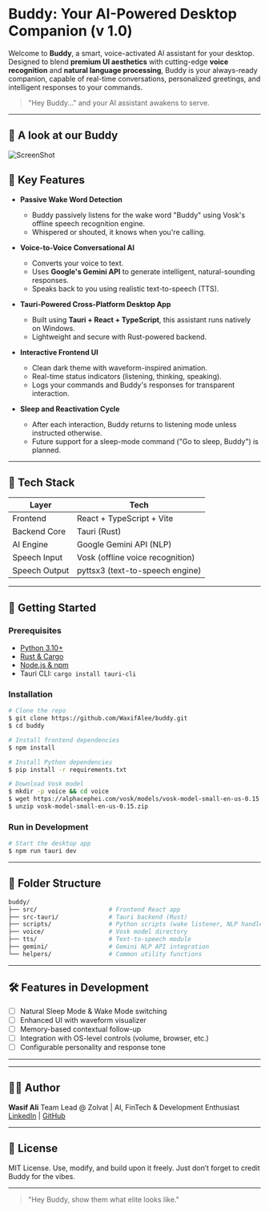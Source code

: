 # Buddy: Your AI-Powered Desktop Companion (v 1.0)

Welcome to **Buddy**, a smart, voice-activated AI assistant for your desktop. Designed to blend **premium UI aesthetics** with cutting-edge **voice recognition** and **natural language processing**, Buddy is your always-ready companion, capable of real-time conversations, personalized greetings, and intelligent responses to your commands.

> "Hey Buddy..." and your AI assistant awakens to serve.

---

## 🤖 A look at our Buddy

![ScreenShot](https://github.com/WaxifAlee/buddy/public/BuddyAiScreenShot.png?raw=true)

## 🎯 Key Features

- **Passive Wake Word Detection**

  - Buddy passively listens for the wake word "Buddy" using Vosk's offline speech recognition engine.
  - Whispered or shouted, it knows when you're calling.

- **Voice-to-Voice Conversational AI**

  - Converts your voice to text.
  - Uses **Google's Gemini API** to generate intelligent, natural-sounding responses.
  - Speaks back to you using realistic text-to-speech (TTS).

- **Tauri-Powered Cross-Platform Desktop App**

  - Built using **Tauri + React + TypeScript**, this assistant runs natively on Windows.
  - Lightweight and secure with Rust-powered backend.

- **Interactive Frontend UI**

  - Clean dark theme with waveform-inspired animation.
  - Real-time status indicators (listening, thinking, speaking).
  - Logs your commands and Buddy's responses for transparent interaction.

- **Sleep and Reactivation Cycle**

  - After each interaction, Buddy returns to listening mode unless instructed otherwise.
  - Future support for a sleep-mode command ("Go to sleep, Buddy") is planned.

---

## 🧩 Tech Stack

| Layer         | Tech                             |
| ------------- | -------------------------------- |
| Frontend      | React + TypeScript + Vite        |
| Backend Core  | Tauri (Rust)                     |
| AI Engine     | Google Gemini API (NLP)          |
| Speech Input  | Vosk (offline voice recognition) |
| Speech Output | pyttsx3 (text-to-speech engine)  |

---

## 🚀 Getting Started

### Prerequisites

- [Python 3.10+](https://www.python.org/downloads/)
- [Rust & Cargo](https://www.rust-lang.org/tools/install)
- [Node.js & npm](https://nodejs.org/)
- Tauri CLI: `cargo install tauri-cli`

### Installation

```bash
# Clone the repo
$ git clone https://github.com/WaxifAlee/buddy.git
$ cd buddy

# Install frontend dependencies
$ npm install

# Install Python dependencies
$ pip install -r requirements.txt

# Download Vosk model
$ mkdir -p voice && cd voice
$ wget https://alphacephei.com/vosk/models/vosk-model-small-en-us-0.15.zip
$ unzip vosk-model-small-en-us-0.15.zip
```

### Run in Development

```bash
# Start the desktop app
$ npm run tauri dev
```

---

## 📂 Folder Structure

```bash
buddy/
├── src/                    # Frontend React app
├── src-tauri/              # Tauri backend (Rust)
├── scripts/                # Python scripts (wake listener, NLP handler)
├── voice/                  # Vosk model directory
├── tts/                    # Text-to-speech module
├── gemini/                 # Gemini NLP API integration
└── helpers/                # Common utility functions
```

---

## 🛠️ Features in Development

- [ ] Natural Sleep Mode & Wake Mode switching
- [ ] Enhanced UI with waveform visualizer
- [ ] Memory-based contextual follow-up
- [ ] Integration with OS-level controls (volume, browser, etc.)
- [ ] Configurable personality and response tone

---

---

## 👨‍💻 Author

**Wasif Ali**
Team Lead @ Zolvat | AI, FinTech & Development Enthusiast
[LinkedIn](https://www.linkedin.com/in/wasifali) | [GitHub](https://github.com/wasifali)

---

## 📜 License

MIT License. Use, modify, and build upon it freely. Just don’t forget to credit Buddy for the vibes.

---

> "Hey Buddy, show them what elite looks like."
